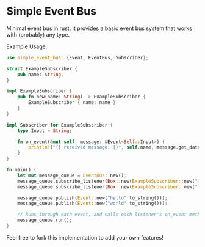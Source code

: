 # Simple Event Bus

Minimal event bus in rust.
It provides a basic event bus system that works with (probably) any type.


Example Usage:

```rust
use simple_event_bus::{Event, EventBus, Subscriber};

struct ExampleSubscriber {
    pub name: String,
}

impl ExampleSubscriber {
    pub fn new(name: String) -> ExampleSubscriber {
        ExampleSubscriber { name: name }
    }
}

impl Subscriber for ExampleSubscriber {
    type Input = String;

    fn on_event(&mut self, message: &Event<Self::Input>) {
        println!("{} received message: {}", self.name, message.get_data());
    }
}

fn main() {
    let mut message_queue = EventBus::new();
    message_queue.subscribe_listener(Box::new(ExampleSubscriber::new("listener 1".to_string())));
    message_queue.subscribe_listener(Box::new(ExampleSubscriber::new("listener 2".to_string())));

    message_queue.publish(Event::new("hello".to_string()));
    message_queue.publish(Event::new("world".to_string()));

    // Runs through each event, and calls each listener's on_event method.
    message_queue.run();
}
```

Feel free to fork this implementation to add your own features!